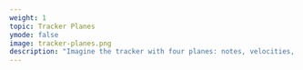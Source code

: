 ```yaml
---
weight: 1
topic: Tracker Planes
ymode: false
image: tracker-planes.png
description: "Imagine the tracker with four planes: notes, velocities, samples, and phenomenon. With the [view](#view-command-view) command you can toggle each plane on and off. Each slot can have up to one value stored in each plane."
---
```

